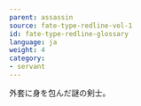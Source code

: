 ```yaml
---
parent: assassin
source: fate-type-redline-vol-1
id: fate-type-redline-glossary
language: ja
weight: 4
category:
- servant
---
```


外套に身を包んだ謎の剣士。
